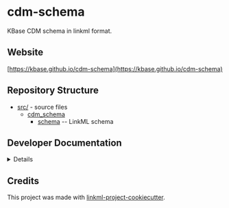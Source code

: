 # cdm-schema

KBase CDM schema in linkml format.

## Website

[https://kbase.github.io/cdm-schema](https://kbase.github.io/cdm-schema)

## Repository Structure

* [src/](src/) - source files
  * [cdm_schema](src/cdm_schema)
    * [schema](src/cdm_schema/schema) -- LinkML schema

## Developer Documentation

<details>
Use the `make` command to generate project artefacts:

* `make all`: make everything
* `make deploy`: deploys site
</details>

## Credits

This project was made with
[linkml-project-cookiecutter](https://github.com/linkml/linkml-project-cookiecutter).
